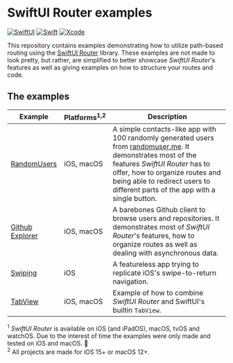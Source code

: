# SwiftUI Router examples

[![SwiftUI](https://img.shields.io/badge/SwiftUI-blue.svg?style=for-the-badge&logo=swift&logoColor=black)](https://developer.apple.com/xcode/swiftui)
[![Swift](https://img.shields.io/badge/Swift-5.5-orange.svg?style=for-the-badge&logo=swift)](https://swift.org)
[![Xcode](https://img.shields.io/badge/Xcode-13-blue.svg?style=for-the-badge&logo=Xcode&logoColor=white)](https://developer.apple.com/xcode)

This repository contains examples demonstrating how to utilize path-based routing using the [SwiftUI Router](https://github.com/frzi/SwiftUIRouter) library. These examples are not made to look pretty, but rather, are simplified to better showcase *SwiftUI Router*'s features as well as giving examples on how to structure your routes and code.

## The examples

| Example | Platforms<sup>1,2</sup> | Description |
| ------- | ---------- | ----------- |
| [RandomUsers](RandomUsers) | iOS, macOS | A simple contacts-like app with 100 randomly generated users from [randomuser.me](https://randomuser.me). It demonstrates most of the features *SwiftUI Router* has to offer, how to organize routes and being able to redirect users to different parts of the app with a single button. |
| [Github Explorer](GithubExplorer) | iOS, macOS | A barebones Github client to browse users and repositories. It demonstrates most of *SwiftUI Router*'s features, how to organize routes as well as dealing with asynchronous data. |
| [Swiping](Swiping) | iOS | A featureless app trying to replicate iOS's swipe-to-return navigation. |
| [TabView](TabViewRouting) | iOS, macOS | Example of how to combine *SwiftUI Router* and SwiftUI's builtin `TabView`. |

<sup>1</sup> *SwiftUI Router* is available on iOS (and iPadOS), macOS, tvOS and watchOS. Due to the interest of time the examples were only made and tested on iOS and macOS. 🙇  
<sup>2</sup> All projects are made for iOS 15+ or macOS 12+.